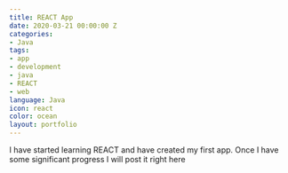 ```yaml
---
title: REACT App
date: 2020-03-21 00:00:00 Z
categories:
- Java
tags:
- app
- development
- java
- REACT
- web
language: Java
icon: react
color: ocean
layout: portfolio
---
```


I have started learning REACT and have created my first app. Once I have some significant progress I will post it right here
